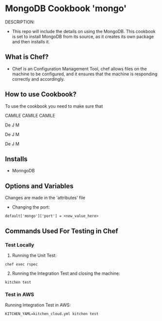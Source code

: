 # MongoDB Cookbook 'mongo'

DESCRIPTION:

- This repo will include the details on using the MongoDB. This cookbook is set
to install MongoDB from its source, as it creates its own package and then installs it.

## What is Chef?

- Chef is an Configuration Management Tool, chef allows files on the machine to be
configured, and it ensures that the machine is responding correctly and accordingly.

## How to use Cookbook?
To use the cookbook you need to make sure that

CAMILE CAMILE CAMILE

De J M

De J M

De J M
 

## Installs

- MonngoDB

## Options and Variables

Changes are made in the 'attributes' file
- Changing the port:
````
default['mongo']['port'] = <new_value_here>
````

## Commands Used For Testing in Chef

### Test Locally

1. Running the Unit Test:
````
chef exec rspec
````

2. Running the Integration Test and closing the machine:
````
kitchen test
````

### Test in AWS

Running Integration Test in AWS:
````
KITCHEN_YAML=kitchen_cloud.yml kitchen test
````
